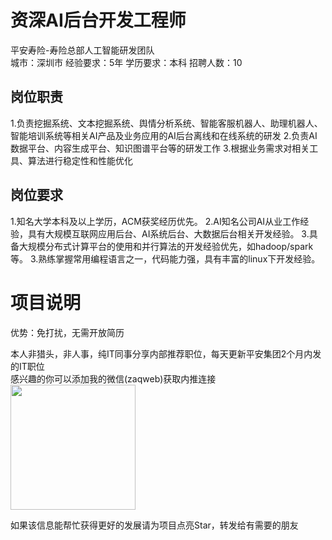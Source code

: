 # 资深AI后台开发工程师
平安寿险-寿险总部人工智能研发团队  
城市：深圳市 经验要求：5年 学历要求：本科  招聘人数：10

## 岗位职责
1.负责挖掘系统、文本挖掘系统、舆情分析系统、智能客服机器人、助理机器人、智能培训系统等相关AI产品及业务应用的AI后台离线和在线系统的研发
 2.负责AI数据平台、内容生成平台、知识图谱平台等的研发工作
 3.根据业务需求对相关工具、算法进行稳定性和性能优化

## 岗位要求
1.知名大学本科及以上学历，ACM获奖经历优先。
 2.AI知名公司AI从业工作经验，具有大规模互联网应用后台、AI系统后台、大数据后台相关开发经验。
 3.具备大规模分布式计算平台的使用和并行算法的开发经验优先，如hadoop/spark等。
 3.熟练掌握常用编程语言之一，代码能力强，具有丰富的linux下开发经验。

# 项目说明

优势：免打扰，无需开放简历

本人非猎头，非人事，纯IT同事分享内部推荐职位，每天更新平安集团2个月内发的IT职位  
感兴趣的你可以添加我的微信(zaqweb)获取内推连接  
<img src="https://github.com/zaqweb/PA-IT-JOBS/blob/master/WechatICode.jpeg"  height="200" width="200">

如果该信息能帮忙获得更好的发展请为项目点亮Star，转发给有需要的朋友




